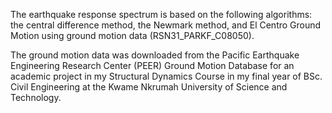 The earthquake response spectrum is based on the following algorithms: the central difference method, the Newmark method, and El Centro Ground Motion using ground motion data (RSN31_PARKF_C08050).

The ground motion data was downloaded from the Pacific Earthquake Engineering Research Center (PEER) Ground Motion Database for an academic project in my Structural Dynamics Course in my final year of BSc. Civil Engineering at the Kwame Nkrumah University of Science and Technology.
